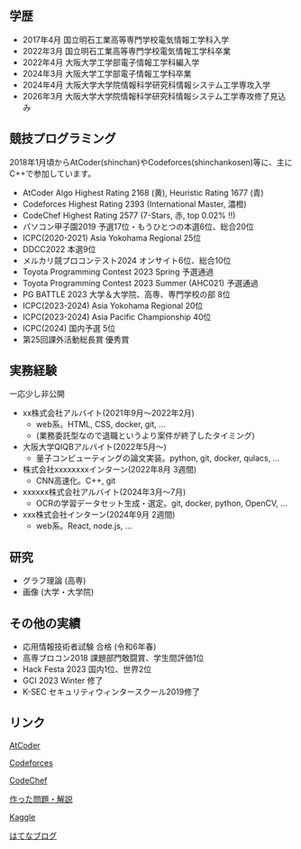 ## 学歴

- 2017年4月 国立明石工業高等専門学校電気情報工学科入学
- 2022年3月 国立明石工業高等専門学校電気情報工学科卒業
- 2022年4月 大阪大学工学部電子情報工学科編入学
- 2024年3月 大阪大学工学部電子情報工学科卒業
- 2024年4月 大阪大学大学院情報科学研究科情報システム工学専攻入学
- 2026年3月 大阪大学大学院情報科学研究科情報システム工学専攻修了見込み


## 競技プログラミング

2018年1月頃からAtCoder(shinchan)やCodeforces(shinchankosen)等に、主にC++で参加しています。

- AtCoder Algo Highest Rating 2168 (黄), Heuristic Rating 1677 (青)
- Codeforces Highest Rating 2393 (International Master, 濃橙)
- CodeChef Highest Rating 2577 (7-Stars, 赤, top 0.02% !!)
- パソコン甲子園2019 予選17位・もうひとつの本選6位、総合20位
- ICPC(2020-2021) Asia Yokohama Regional 25位
- DDCC2022 本選9位
- メルカリ競プロコンテスト2024 オンサイト6位、総合10位
- Toyota Programming Contest 2023 Spring 予選通過
- Toyota Programming Contest 2023 Summer (AHC021) 予選通過
- PG BATTLE 2023 大学＆大学院、高専、専門学校の部 8位
- ICPC(2023-2024) Asia Yokohama Regional 20位
- ICPC(2023-2024) Asia Pacific Championship 40位
- ICPC(2024) 国内予選 5位
- 第25回課外活動総長賞 優秀賞

## 実務経験

一応少し非公開

- xx株式会社アルバイト(2021年9月～2022年2月)
  - web系。HTML, CSS, docker, git, ...
  - (業務委託型なので退職というより案件が終了したタイミング)
- 大阪大学QIQBアルバイト(2022年5月～)
  - 量子コンピューティングの論文実装。python, git, docker, qulacs, ...
- 株式会社xxxxxxxxインターン(2022年8月 3週間)
  - CNN高速化。C++, git
- xxxxxx株式会社アルバイト(2024年3月～7月)
  - OCRの学習データセット生成・選定。git, docker, python, OpenCV, ...
- xxx株式会社インターン(2024年9月 2週間)
  - web系。React, node.js, ... 

## 研究

- グラフ理論 (高専)
- 画像 (大学・大学院)


## その他の実績

- 応用情報技術者試験 合格 (令和6年春)
- 高専プロコン2018 課題部門敢闘賞、学生間評価1位
- Hack Festa 2023 国内1位、世界2位
- GCI 2023 Winter 修了
- K-SEC セキュリティウィンタースクール2019修了

## リンク


<p><a href="https://atcoder.jp/users/shinchan">AtCoder</a></p>
<p><a href="https://codeforces.com/profile/shinchankosen">Codeforces</a></p>
<p><a href="https://www.codechef.com/users/shinchankosen">CodeChef</a></p>
<p><a href="https://shinchankosen.hatenadiary.jp/entry/2023/08/07/012030">作った問題・解説</a></p>
<p><a href="https://www.kaggle.com/sophiaring">Kaggle</a></p>
<p><a href="https://shinchankosen.hatenadiary.jp/">はてなブログ</a></p>

